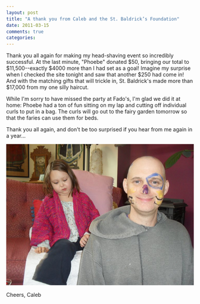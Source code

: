 ```yaml
---
layout: post
title: "A thank you from Caleb and the St. Baldrick’s Foundation"
date: 2011-03-15
comments: true
categories: 
---
```

Thank you all again for making my head-shaving event so incredibly successful. At the last minute, "Phoebe" donated $50, bringing our total to $11,500--exactly $4000 more than I had set as a goal! Imagine my surprise when I checked the site tonight and saw that another $250 had come in! And with the matching gifts that will trickle in, St. Baldrick's made more than $17,000 from my one silly haircut.

While I'm sorry to have missed the party at Fado's, I'm glad we did it at home: Phoebe had a ton of fun sitting on my lap and cutting off individual curls to put in a bag. The curls will go out to the fairy garden tomorrow so that the faries can use them for beds.

Thank you all again, and don't be too surprised if you hear from me again in a year...

![](/images/posts/caleb/1.jpg)

Cheers, Caleb